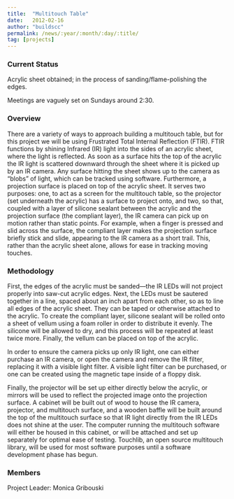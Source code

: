 ```yaml
---
title:  "Multitouch Table"
date:   2012-02-16
author: "buildscc"
permalink: /news/:year/:month/:day/:title/
tag: [projects]
---
```


### Current Status

Acrylic sheet obtained; in the process of sanding/flame-polishing the edges.

Meetings are vaguely set on Sundays around 2:30.

### Overview

There are a variety of ways to approach building a multitouch table, but for this project we will be using Frustrated Total Internal Reflection (FTIR). FTIR functions by shining Infrared (IR) light into the sides of an acrylic sheet, where the light is reflected. As soon as a surface hits the top of the acrylic the IR light is scattered downward through the sheet where it is picked up by an IR camera. Any surface hitting the sheet shows up to the camera as “blobs” of light, which can be tracked using software. Furthermore, a projection surface is placed on top of the acrylic sheet. It serves two purposes: one, to act as a screen for the multitouch table, so the projector (set underneath the acrylic) has a surface to project onto, and two, so that, coupled with a layer of silicone sealant between the acrylic and the projection surface (the compliant layer), the IR camera can pick up on motion rather than static points. For example, when a finger is pressed and slid across the surface, the compliant layer makes the projection surface briefly stick and slide, appearing to the IR camera as a short trail. This, rather than the acrylic sheet alone, allows for ease in tracking moving touches.

### Methodology

First, the edges of the acrylic must be sanded—the IR LEDs will not project properly into saw-cut acrylic edges. Next, the LEDs must be sautered together in a line, spaced about an inch apart from each other, so as to line all edges of the acrylic sheet. They can be taped or otherwise attached to the acrylic. To create the compliant layer, silicone sealant will be rolled onto a sheet of vellum using a foam roller in order to distribute it evenly. The silicone will be allowed to dry, and this process will be repeated at least twice more. Finally, the vellum can be placed on top of the acrylic.

In order to ensure the camera picks up only IR light, one can either purchase an IR camera, or open the camera and remove the IR filter, replacing it with a visible light filter. A visible light filter can be purchased, or one can be created using the magnetic tape inside of a floppy disk.

Finally, the projector will be set up either directly below the acrylic, or mirrors will be used to reflect the projected image onto the projection surface. A cabinet will be built out of wood to house the IR camera, projector, and multitouch surface, and a wooden baffle will be built around the top of the multitouch surface so that IR light directly from the IR LEDs does not shine at the user. The computer running the multitouch software will either be housed in this cabinet, or will be attached and set up separately for optimal ease of testing. Touchlib, an open source multitouch library, will be used for most software purposes until a software development phase has begun.

### Members

Project Leader: Monica Gribouski